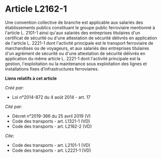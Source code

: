 # Article L2162-1

Une convention collective de branche est applicable aux salariés des établissements publics constituant le groupe public
ferroviaire mentionné à l'article L. 2101-1 ainsi qu'aux salariés des entreprises titulaires d'un certificat de sécurité ou
d'une attestation de sécurité délivrés en application de l'article L. 2221-1 dont l'activité principale est le transport
ferroviaire de marchandises ou de voyageurs, et aux salariés des entreprises titulaires d'un agrément de sécurité ou d'une
attestation de sécurité délivrés en application du même article L. 2221-1 dont l'activité principale est la gestion,
l'exploitation ou la maintenance sous exploitation des lignes et installations fixes d'infrastructures ferroviaires.

**Liens relatifs à cet article**

_Créé par_:

  - Loi n°2014-872 du 4 août 2014 - art. 17

_Cité par_:

  - Décret n°2019-366 du 25 avril 2019 (V)
  - Code des transports - art. L1321-1 (VD)
  - Code des transports - art. L2162-2 (VD)

_Cite_:

  - Code des transports - art. L2101-1 (VD)
  - Code des transports - art. L2221-1 (VD)
